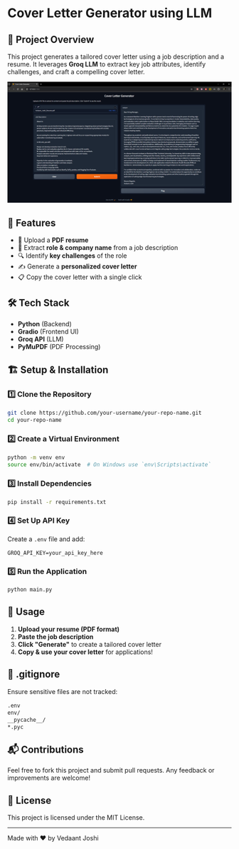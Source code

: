 # Cover Letter Generator using LLM

## 📌 Project Overview
This project generates a tailored cover letter using a job description and a resume. It leverages **Groq LLM** to extract key job attributes, identify challenges, and craft a compelling cover letter.

![Cover Letter Generator App Screenshot](./images/app.png)

## 🚀 Features
- 📄 Upload a **PDF resume**
- 🏢 Extract **role & company name** from a job description
- 🔍 Identify **key challenges** of the role
- ✍ Generate a **personalized cover letter**
- 📋 Copy the cover letter with a single click

## 🛠️ Tech Stack
- **Python** (Backend)
- **Gradio** (Frontend UI)
- **Groq API** (LLM)
- **PyMuPDF** (PDF Processing)

## 🏗️ Setup & Installation
### 1️⃣ Clone the Repository
```sh
git clone https://github.com/your-username/your-repo-name.git
cd your-repo-name
```
### 2️⃣ Create a Virtual Environment
```sh
python -m venv env
source env/bin/activate  # On Windows use `env\Scripts\activate`
```
### 3️⃣ Install Dependencies
```sh
pip install -r requirements.txt
```
### 4️⃣ Set Up API Key
Create a `.env` file and add:
```env
GROQ_API_KEY=your_api_key_here
```

### 5️⃣ Run the Application
```sh
python main.py
```

## 🎯 Usage
1. **Upload your resume (PDF format)**
2. **Paste the job description**
3. **Click "Generate"** to create a tailored cover letter
4. **Copy & use your cover letter** for applications!

## 📜 .gitignore
Ensure sensitive files are not tracked:
```
.env
env/
__pycache__/
*.pyc
```

## 📬 Contributions
Feel free to fork this project and submit pull requests. Any feedback or improvements are welcome!

## 📄 License
This project is licensed under the MIT License.

---

Made with ❤️ by Vedaant Joshi

